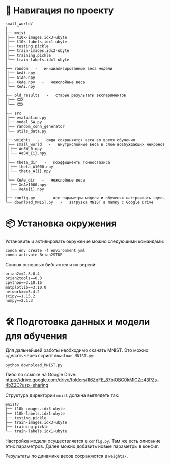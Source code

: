 # 📁 Навигация по проекту
```
small_world/
│
├── mnist
│├── t10k-images.idx3-ubyte
│├── t10k-labels.idx1-ubyte
│├── testing.pickle
│├── train-images.idx3-ubyte
│├── training.pickle
│└── train-labels.idx1-ubyte
│
├── random   -   инициализированные веса модели
│├── AeAi.npy
│├── AiAe.npy
│├── XeAe.npy   -   межслойные веса
│└── XeAi.npy
│
├── old_results   -   старые результаты экспериментов
│├── XXX
│└── XXX
│
├── src
│├── evaluation.py
│├── model_SW.py
│├── random_conn_generator
│└── utils_data.py
│
├── weights   -   сюда сохраняются веса во время обучения
│├── small_world   -   внутрислойные веса в слое возбуждающих нейронов
││├── AeSW_0.npy
││└── AeSW_{i}.npy
││
│├── theta_dir   -   коэффициенты гомеостазиса
││├── theta_A1000.npy
││└── theta_A{i}.npy
││
│└── XeAe_dir   -   межслойные веса
│ ├── XeAe1000.npy
│ └── XeAe{i}.npy
│
├── config.py    -   все параметры модели и обучения настраивать здесь
└── download_MNIST.py   -   загрузка MNIST в папку с Google Drive

```

# 📦 Установка окружения
Установить и активировать окружение можно следующими командами:

```
conda env create -f environment.yml
conda activate Brian2STDP
```

Список основных библиотек и их версий:
```
brian2==2.8.0.4
brian2tools==0.3
cpython==3.10.16
matplotlib==3.10.0
networkx==3.4.2
scipy==1.15.2
numpy==2.1.3
```

# 🛠️ Подготовка данных и модели для обучения
Для дальнейшей работы необходимо скачать MNIST. Это можно сделать через скрипт ```download_MNIST.py```:

```
python downoload_MNIST.py
```

Либо по ссылке на Google Drive:
https://drive.google.com/drive/folders/1l6ZqFE_87biOBC0kMlGZp43PZs-4bZ2C?usp=sharing


Структура директории ```mnist``` должна выглядеть так:
```
mnist/
├── t10k-images.idx3-ubyte
├── t10k-labels.idx1-ubyte
├── testing.pickle
├── train-images.idx3-ubyte
├── training.pickle
└── train-labels.idx1-ubyte
```


Настройка модели осуществляется в ```config.py```. Там же есть описание этих параметров. Далее можно добавить новые параметры в конфиг.

Результаты по динамике весов сохраняются в ```weights/```.

